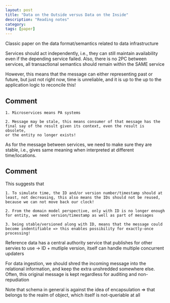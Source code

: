 ```yaml
---
layout: post
title: "Data on the Outside versus Data on the Inside"
description: "Reading notes"
category: 
tags: [paper]
---
```


Classic paper on the data format/semantics related to data infrastructure

Services should act independently, i.e., they can still maintain availability even if the depending service failed. Also, there is no 2PC
between services, all transactional semantics should remain within the SAME service

However, this means that the message can either representing past or future, but just not right now, time is unreliable, and it is up to the
up to the application logic to reconcile this!

Comment
--------
```
1. Microservices means PA systems

2. Message may be stale, this means consumer of that message has the final say of the result given its context, even the result is obsolete,
or the entity no longer exists!

```

As for the message between services, we need to make sure they are stable, i.e., gives same meaning when interpreted at different
time/locations. 


Comment
-------
This suggests that

```
1. To simulate time, the ID and/or version number/timestamp should at least, not decreasing, this also means the IDs should not be reused,
because we can not move back our clock!

2. From the domain model perspective, only with ID is no longer enough for entity, we need version/timestamp as well as part of messages

3. being stable/versioned along with ID, means that the message could become indentifiable => this enables possibility for exactly-once
processing!

```

Reference data has a central authority service that publishes for other servies to use -> ID + mutliple version, itself can handle multiple
concurrent updaters

For data ingestion, we should shred the incoming message into the relational information, and keep the extra unshredded somewhere else.
Often, this original message is kept regardless for auditing and non-repudiation 

Note that schema in general is against the idea of encapsulation => that belongs to the realm of object, which itself is not-queriable at
all

